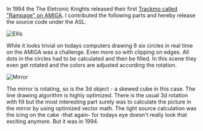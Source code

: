 In 1994 the The Eletronic Knights released their first [Trackmo called "Rampage" on AMIGA](http://www.youtube.com/watch?v=lgSQdxtwjS8).
I contributed the following parts and hereby release the source code under the ASL.


![Ellis](http://github.com/tcurdt/rampage/raw/master/ellis/screen.png)

While it looks trivial on todays computers drawing 6 six circles in real time on the AMIGA was a challenge. Even more so with clipping on edges. All dots in the circles had to be calculated and then be filled. In this scene they even get rotated and the colors are adjusted according the rotation.


![Mirror](http://github.com/tcurdt/rampage/raw/master/mirror/screen.png)

The mirror is rotating, so is the 3d object - a skewed cube in this case. The line drawing algorithm is highly optimized. There is the usual 3d rotation with fill but the most interesting part surely was to calculate the picture in the mirror by using optimized vector math. The light source calculation was the icing on the cake -that again- for todays eye doesn't really look that exciting anymore. But it was in 1994.
